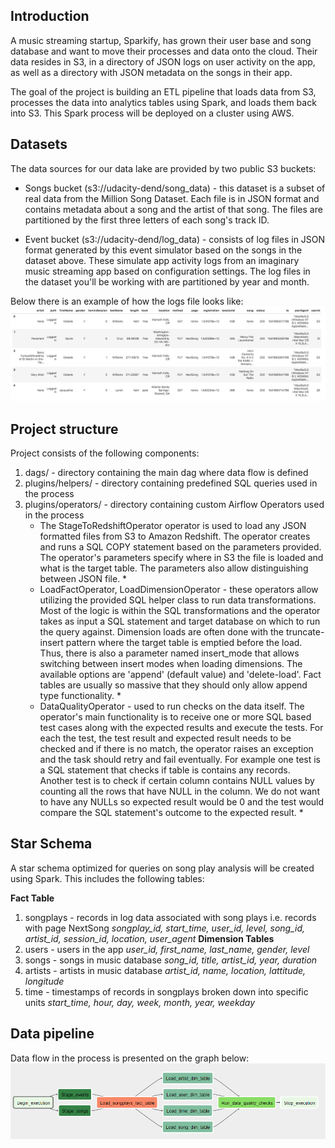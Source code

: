 ## Introduction
A music streaming startup, Sparkify, has grown their user base and song database and want to move their processes and data onto the cloud. Their data resides in S3, in a directory of JSON logs on user activity on the app, as well as a directory with JSON metadata on the songs in their app.

The goal of the project is building an ETL pipeline that loads data from S3, processes the data into analytics tables using Spark, and loads them back into S3. This Spark process will be deployed on a cluster using AWS.


## Datasets
The data sources for our data lake are provided by two public S3 buckets:

- Songs bucket (s3://udacity-dend/song_data) - this dataset is a subset of real data from the Million Song Dataset. Each file is in JSON format and contains metadata about a song and the artist of that song. The files are partitioned by the first three letters of each song's track ID.

- Event bucket (s3://udacity-dend/log_data) - consists of log files in JSON format generated by this event simulator based on the songs in the dataset above. These simulate app activity logs from an imaginary music streaming app based on configuration settings. The log files in the dataset you'll be working with are partitioned by year and month.

Below there is an example of how the logs file looks like:
<img src="images/log-data.png">


## Project structure
Project consists of the following components:
1) dags/ - directory containing the main dag where data flow is defined
2) plugins/helpers/ - directory containing predefined SQL queries used in the process
3) plugins/operators/ - directory containing custom Airflow Operators used in the process
   * The StageToRedshiftOperator operator is used to load any JSON formatted files from S3 to Amazon Redshift. The operator creates and runs a SQL COPY statement based on the parameters provided. The operator's parameters specify where in S3 the file is loaded and what is the target table. The parameters also allow distinguishing between JSON file. *
   * LoadFactOperator, LoadDimensionOperator - these operators allow utilizing the provided SQL helper class to run data transformations. Most of the logic is within the SQL transformations and the operator takes as input a SQL statement and target database on which to run the query against.
Dimension loads are often done with the truncate-insert pattern where the target table is emptied before the load. Thus, there is also a parameter named insert_mode that allows switching between insert modes when loading dimensions. The available options are 'append' (default value) and 'delete-load'.
Fact tables are usually so massive that they should only allow append type functionality. *
   * DataQualityOperator - used to run checks on the data itself. The operator's main functionality is to receive one or more SQL based test cases along with the expected results and execute the tests. For each the test, the test result and expected result needs to be checked and if there is no match, the operator raises an exception and the task should retry and fail eventually.
For example one test is a SQL statement that checks if table is contains any records. Another test is to check if certain column contains NULL values by counting all the rows that have NULL in the column. We do not want to have any NULLs so expected result would be 0 and the test would compare the SQL statement's outcome to the expected result. *


## Star Schema
A star schema optimized for queries on song play analysis will be created using Spark. This includes the following tables:

**Fact Table**
1) songplays - records in log data associated with song plays i.e. records with page NextSong
    *songplay_id, start_time, user_id, level, song_id, artist_id, session_id, location, user_agent*
**Dimension Tables**
1) users - users in the app
    *user_id, first_name, last_name, gender, level*
2) songs - songs in music database
    *song_id, title, artist_id, year, duration*
3) artists - artists in music database
    *artist_id, name, location, lattitude, longitude*
4) time - timestamps of records in songplays broken down into specific units
    *start_time, hour, day, week, month, year, weekday*


## Data pipeline
Data flow in the process is presented on the graph below:
<img src="images/pipeline-scheme.png">

